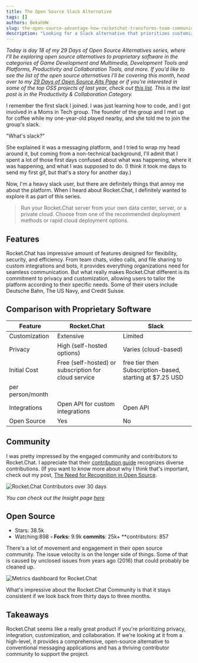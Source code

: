 ```yaml
---
title: The Open Source Slack Alternative
tags: []
authors: BekahHW
slug: the-open-source-advantage-how-rocketchat-transforms-team-communication
description: "Looking for a Slack alternative that prioritizes customization, privacy, and affordability? Learn how Rocket.Chat stands out as the superior choice for innovative team collaboration."
---
```


*Today is day 18 of my 29 Days of Open Source Alternatives series, where I'll be exploring open source alternatives to proprietary software in the categories of Game Development and Multimedia, Development Tools and Platforms, Productivity and Collaboration Tools, and more. If you'd like to see the list of the open source alternatives I'll be covering this month, head over to my [29 Days of Open Source Alts Page](https://oss.fyi/oss-alts) or if you're interested in some of the top OSS projects of last year, check out [this list](https://app.dub.co/open-sauced). This is the last post is in the Productivity & Collaboration Category.*

I remember the first slack I joined. I was just learning how to code, and I got involved in a Moms in Tech group. The founder of the group and I met up for coffee while my one-year-old played nearby, and she told me to join the group's slack.

<!-- truncate -->

"What's slack?"

She explained it was a messaging platform, and I tried to wrap my head around it, but coming from a non-technical background, I'll admit that I spent a lot of those first days confused about what was happening, where it was happening, and what I was supposed to do. (I think it took me days to send my first gif, but that's a story for another day.)

Now, I'm a heavy slack user, but there are definitely things that annoy me about the platform. When I heard about Rocket.Chat, I definitely wanted to explore it as part of this series.

> Run your Rocket.Chat server from your own data center, server, or a private cloud. Choose from one of the recommended deployment methods or rapid cloud deployment options.

## Features

Rocket.Chat has impressive amount of features designed for flexibility, security, and efficiency. From team chats, video calls, and file sharing to custom integrations and bots, it provides everything organizations need for seamless communication. But what really makes Rocket.Chat different is its commitment to privacy and customization, allowing users to tailor the platform according to their specific needs. Some of their users include Deutsche Bahn, The US Navy, and Credit Suisse.

## Comparison with Proprietary Software

| Feature           | Rocket.Chat                              | Slack                   |
|-------------------|------------------------------------------|-------------------------|
| Customization     | Extensive                                | Limited                 |
| Privacy           | High (self-hosted options)               | Varies (cloud-based)    |
| Initial Cost      | Free (self-hosted) or subscription for cloud service | free tier then Subscription-based, starting at $7.25 USD
per person/month     |
| Integrations      | Open API for custom integrations         | Open API |
| Open Source       | Yes                                      | No                      |

## Community

I was pretty impressed by the engaged community and contributors to Rocket.Chat. I appreciate that their [contribution guide](https://developer.rocket.chat/contribute-to-rocket.chat/modes-of-contribution) recognizes diverse contributions. (If you want to know more about why I think that's important, check out my post, [The Need for Recognition in Open Source](https://opensauced.pizza/blog/the-need-for-recognition-in-open-source).

![Rocket.Chat Contributors over 30 days](https://dev-to-uploads.s3.amazonaws.com/uploads/articles/cjtky25a5svzf3lsxs9t.png)

*You can check out the Insight page [here](https://app.opensauced.pizza/pages/BekahHW/1209/activity?range=30)*

## Open Source

- Stars: 38.5k
- Watching:898
**- Forks:** 9.9k
**commits**: 25k+
**contributors: 857

There's a lot of movement and engagement in their open source community. The issue velocity is on the longer side of things. Some of that is caused by unclosed issues from years ago (2016) that could probably be cleaned up.

![Metrics dashboard for Rocket.Chat](https://dev-to-uploads.s3.amazonaws.com/uploads/articles/rcwapqcaq8njyr2g3ras.png)

What's impressive about the Rocket.Chat Community is that it stays consistent if we look back from thirty days to three months.

## Takeaways

Rocket.Chat seems like a really great product if you're prioritizing privacy, integration, customization, and collaboration. If we're looking at it from a high-level, it provides a comprehensive, open-source alternative to conventional messaging applications and has a thriving contributor community to support the project.

